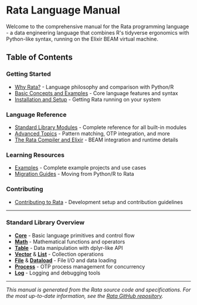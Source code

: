 # Rata Language Manual

Welcome to the comprehensive manual for the Rata programming language - a data engineering language that combines R's tidyverse ergonomics with Python-like syntax, running on the Elixir BEAM virtual machine.

## Table of Contents

### Getting Started
- [Why Rata?](why-rata.md) - Language philosophy and comparison with Python/R
- [Basic Concepts and Examples](basic-concepts.md) - Core language features and syntax
- [Installation and Setup](installation.md) - Getting Rata running on your system

### Language Reference
- [Standard Library Modules](modules/index.md) - Complete reference for all built-in modules
- [Advanced Topics](advanced/index.md) - Pattern matching, OTP integration, and more
- [The Rata Compiler and Elixir](compiler-and-elixir.md) - BEAM integration and runtime details

### Learning Resources  
- [Examples](examples/index.md) - Complete example projects and use cases
- [Migration Guides](migration/index.md) - Moving from Python/R to Rata

### Contributing
- [Contributing to Rata](contributing.md) - Development setup and contribution guidelines

---

### Standard Library Overview
- **[Core](modules/core.md)** - Basic language primitives and control flow
- **[Math](modules/math.md)** - Mathematical functions and operators
- **[Table](modules/table.md)** - Data manipulation with dplyr-like API
- **[Vector](modules/vector.md)** & **[List](modules/list.md)** - Collection operations
- **[File](modules/file.md)** & **[Dataload](modules/dataload.md)** - File I/O and data loading
- **[Process](modules/process.md)** - OTP process management for concurrency
- **[Log](modules/log.md)** - Logging and debugging tools

---

*This manual is generated from the Rata source code and specifications. For the most up-to-date information, see the [Rata GitHub repository](https://github.com/your-org/rata-lang).*